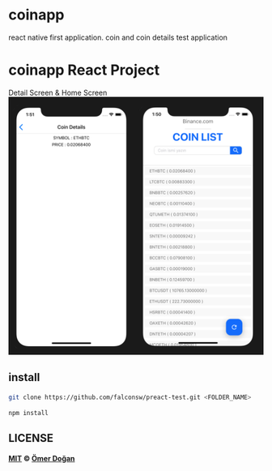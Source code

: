 # coinapp
react native first application. coin and coin details test application

# coinapp React Project

Detail Screen & Home Screen
<img src="https://github.com/falconsw/coinapp/blob/master/screenshots/detail.png"/>

## install
```bash
git clone https://github.com/falconsw/preact-test.git <FOLDER_NAME>
```

```bash 
npm install
``` 

## LICENSE

#### [MIT](./LICENSE) © [Ömer Doğan](http://doganomer.com)

